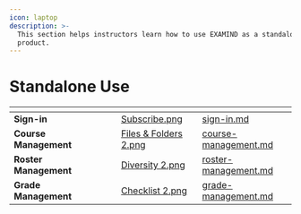 ```yaml
---
icon: laptop
description: >-
  This section helps instructors learn how to use EXAMIND as a standalone
  product.
---
```


# Standalone Use



<table data-view="cards"><thead><tr><th></th><th></th><th></th><th data-type="files"></th><th data-hidden data-card-cover data-type="files"></th><th data-hidden data-card-target data-type="content-ref"></th></tr></thead><tbody><tr><td><strong>Sign-in</strong></td><td></td><td></td><td></td><td><a href="../../.gitbook/assets/Subscribe.png">Subscribe.png</a></td><td><a href="sign-in.md">sign-in.md</a></td></tr><tr><td><strong>Course Management</strong></td><td></td><td></td><td></td><td><a href="../../.gitbook/assets/Files &#x26; Folders 2.png">Files &#x26; Folders 2.png</a></td><td><a href="course-management.md">course-management.md</a></td></tr><tr><td><strong>Roster Management</strong></td><td></td><td></td><td></td><td><a href="../../.gitbook/assets/Diversity 2.png">Diversity 2.png</a></td><td><a href="roster-management.md">roster-management.md</a></td></tr><tr><td><strong>Grade Management</strong></td><td></td><td></td><td></td><td><a href="../../.gitbook/assets/Checklist 2.png">Checklist 2.png</a></td><td><a href="grade-management.md">grade-management.md</a></td></tr></tbody></table>
